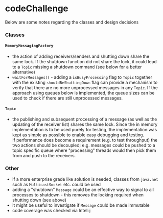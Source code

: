 # codeChallenge

Below are some notes regarding the classes and design decisions
### Classes
####  `MemoryMessagingFactory`
* the action of adding receivers/senders and shutting down share the same lock. If the shutdown function did not share the lock, it could lead to a `Topic` missing a shutdown command (see below for a better alternative)
* `waitForMessages()` - adding a `isBusyProcessing` flag to `Topic` together with the existing `shouldBeShuttingDown` flag can provide 
a mechanism to verify that there are no more unprocessed messages in any `Topic`. If the approach using queues below is implemented, the 
queue sizes can be used to check if there are still unprocessed messages.
####  `Topic`
* the publishing and subsequent processing of a message (as well as the updating of the receiver list) 
shares the same lock. Since the in memory implementation is to be used purely for testing, 
the implementation was kept as simple as possible to enable easy debugging and testing.
<br>If performance does become a requirement (e.g. to test throughput) the two actions
should be decoupled; e.g. messages could be pushed to a topic specific queue where "processing" threads would then pick them from 
and push to the receivers.
### Other
* if a more enterprise grade like solution is needed, classes from `java.net` such as `MulticastSocket` etc. could be used
* adding a "shutdown" `Message` could be an effective way to signal to all processes to shutdown - this removes the locking required when shutting down (see above)
* it might be useful to investigate if `Message` could be made immutable
* code coverage was checked via Intellij
